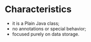 # Characteristics
- it is a Plain Java class;
- no annotations or special behavior;
- focused purely on data storage.
